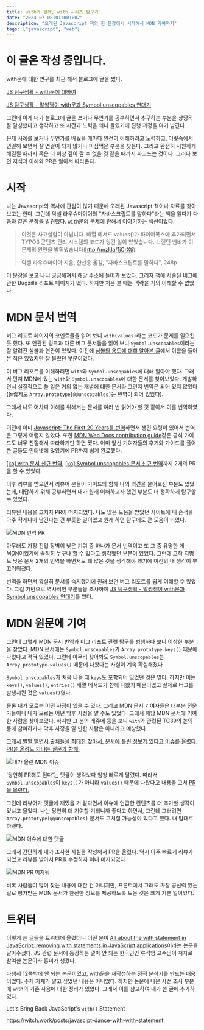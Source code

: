 ```yaml
---
title: with와 함께, with 시리즈 탐구기
date: "2024-07-08T01:00:00Z"
description: "오래된 Javascript 책의 한 문장에서 시작해서 MDN 기여까지"
tags: ["javascript", "web"]
---
```


# 이 글은 작성 중입니다.

with문에 대한 연구를 최근 해서 블로그에 글을 썼다.

[JS 탐구생활 - with문에 대하여](https://witch.work/posts/javascript-with-statement)

[JS 탐구생활 - 말썽쟁이 with문과 Symbol.unscopables 연대기](https://witch.work/posts/javascript-with-statement-2)

그런데 이게 내가 블로그에 글을 쓰거나 무언가를 공부하면서 추구하는 부분을 상당히 잘 달성했다고 생각하고 또 시간과 노력을 꽤나 들였기에 진행 과정을 여기 남긴다.

문제 사례를 보거나 무언가를 배웠을 때마다 완전히 이해하려고 노력하고, 머릿속에서 연결해 보면서 잘 연결이 되지 않거나 미심쩍은 부분을 찾는다. 그리고 완전히 시원하게 해결될 때까지 혹은 더 이상 깊이 갈 수 없을 것 같을 때까지 파고드는 것이다. 그러다 보면 지식과 이해와 PR은 알아서 따라온다.

# 시작

나는 Javascript의 역사에 관심이 많기 때문에 오래된 Javascript 책이나 자료를 찾아보고는 한다. 그런데 악셀 라우슈마이어의 "자바스크립트를 말하다"라는 책을 읽다가 다음과 같은 문장을 발견했다. `with`문의 문제에 관해서 이야기하는 섹션이었다.

> 이것은 사고실험이 아닙니다. 배열 메서드 values()가 파이어폭스에 추가되면서 TYPO3 콘텐츠 관리 시스템의 코드가 엉킨 일이 있었습니다. 브렌던 벤비가 이 문제의 원인을 밝혀냈습니다(http://mzl.la/1jCrXti).
>
> 악셀 라우슈마이어 지음, 한선용 옮김, "자바스크립트를 말하다", 248p

이 문장을 보고 나니 궁금해져서 해당 주소에 들어가 보았다. 그러자 책에 서술된 버그에 관한 Bugzilla 리포트 페이지가 떴다. 하지만 처음 볼 때는 맥락을 거의 이해할 수 없었다.

# MDN 문서 번역

버그 리포트 페이지의 코멘트들을 읽어 보니 `with(values)`라는 코드가 문제를 일으킨 듯 했다. 또 연관된 링크과 다른 버그 문서들을 읽어 보니 `Symbol.unscopables`이라는 잘 알려진 심볼과 연관이 있었다. 이전에 [심볼의 용도에 대해 알아본 글](https://witch.work/posts/javascript-symbol-usage)에서 이름을 들어본 적은 있었지만 잘 몰랐던 부분이었다.

이 버그 리포트를 이해하려면 `with`와 `Symbol.unscopables`에 대해 알아야 했다. 그래서 먼저 MDN에 있는 `with`와 `Symbol.unscopables`에 대한 문서를 찾아보았다. 개발하면서 실질적으로 쓸 일은 거의 없는 개념에 대한 문서라 그런지 번역은 되어 있지 않았다 (놀랍게도 `Array.prototype[@@unscopables]`는 번역이 되어 있었다).

그래서 나도 어차피 이해를 위해서는 문서를 여러 번 읽어야 할 것 같아서 이를 번역하였다.

이전에 이미 [Javascript: The First 20 Years를 번역](https://js-history.vercel.app/)하면서 생긴 요령이 있어서 번역은 그렇게 어렵지 않았다. 또한 [MDN Web Docs contribution guide](https://github.com/mdn/content/blob/main/CONTRIBUTING.md)같은 공식 가이드도 너무 친절해서 따라하기만 하면 됐다. 이미 앞선 기여자들의 후기와 가이드를 풀어 쓴 글들도 인터넷에 많았기에 PR까지 쉽게 완료했다.

[[ko] with 문서 신규 번역](https://github.com/mdn/translated-content/pull/22055), [[ko] Symbol.unscopables 문서 신규 번역](https://github.com/mdn/translated-content/pull/22078)까지 2개의 PR을 할 수 있었다.

이후 리뷰를 받으면서 리뷰어 분들이 가이드와 함께 나의 의견을 물어보신 부분도 있었는데, 대답하기 위해 공부하면서 내가 원래 이해하고자 했던 부분도 더 정확하게 탐구할 수 있었다.

리뷰된 내용을 고치자 PR이 머지되었다. 나도 많은 도움을 받았던 사이트에 내 흔적을 아주 작게나마 남긴다는 건 뿌듯한 일이었고 원래 하던 탐구에도 큰 도움이 되었다.

![MDN 번역 PR](./mdn-translation.png)

아무래도 가장 진입 장벽이 낮은 기여 중 하나가 문서 번역이고 또 그 중 유명한 게 MDN이었기에 솔직히 누구나 할 수 있다고 생각했던 부분이 있었다. 그런데 고작 지명도 낮은 문서 2개의 번역을 하면서도 꽤 많은 것을 생각해야 했기에 이전의 내 생각이 부끄러워졌다.

번역을 하면서 확실히 문서를 숙지했기에 원래 보던 버그 리포트를 쉽게 이해할 수 있었다. 그걸 기반으로 역사적인 부분들을 조사하여 [JS 탐구생활 - 말썽쟁이 with문과 Symbol.unscopables 연대기](https://witch.work/posts/javascript-with-statement-2)를 썼다.

# MDN 원문에 기여

그런데 그렇게 MDN 문서 번역과 버그 리포트 관련 탐구를 병행하다 보니 이상한 부분을 찾았다. MDN 문서에는 `Symbol.unscopables`가 `Array.prototype.keys()` 때문에 나왔다고 적혀 있었다. 그런데 아무리 찾아봐도 `Symbol.unscopables`는 `Array.prototype.values()` 때문에 나왔다는 사실이 계속 확실해졌다.

`Symbol.unscopables`가 처음 나올 때 `keys`도 포함되어 있었던 것은 맞다. 하지만 이는 `keys()`, `values()`, `entries()` 배열 메서드가 함께 나왔기 때문이었고 실제로 버그를 발생시킨 것은 `values()`였다.

물론 내가 모르는 어떤 사정이 있을 수 있다. 그리고 MDN 문서 기여자들은 대부분 전문가들이니 내가 모르는 어떤 막후 사정을 알 수도 있었다. 그래서 해당 MDN 문서에 기여한 사람을 찾아보았다. 하지만 그 분의 레쥬메 등을 보니 `with`와 관련된 TC39의 논의 등에 참여하거나 막후 사정을 알 만한 사람은 아니라고 예상했다.

[그래서 벌벌 떨면서 출처들을 최대한 찾아서, 문서에 틀린 정보가 있다고 이슈를 올렸다. PR을 올려도 되냐는 질문과 함께.](https://github.com/mdn/content/issues/34639)

![내가 올린 MDN 이슈](./mdn-upstream-issue.png)

'당연히 PR해도 된다'는 댓글이 생각보다 엄청 빠르게 달렸다. 따라서 `Symbol.unscopables`이 `keys()`가 아니라 `values()` 때문에 나왔다고 내용을 고쳐 [PR을 올렸다.](https://github.com/mdn/content/pull/34646#issuecomment-2209978411)

그런데 리뷰어가 댓글에 재밌을 거 같다면서 이슈에 언급한 컨텐츠를 더 추가할 생각이 있냐고 물었다. 나는 당연히 더 기여할 기회니까 좋다고 하면서, 그런데 그러려면 `Array.prototype[@@unscopables]` 문서도 고쳐질 가능성이 있다고 했다. 내 맘대로 하랬다.

![MDN 이슈에 대한 댓글](./mdn-upstream-pr-comment.png)

그래서 간단하게 내가 조사한 사실을 작성해서 PR을 올렸다. 역시 아주 빠르게 리뷰가 되었고 리뷰를 받아서 PR을 수정하자 이내 머지되었다.

![MDN PR 머지됨](./mdn-upstream-pr-merged.png)

비록 사람들이 많이 찾는 내용에 대한 건 아니지만, 프론트에서 그래도 가장 공신력 있는 걸로 평가받는 MDN 문서가 완전한 정보를 제공하도록 도운 것은 크게 기쁜 일이었다.

# 트위터

이렇게 쓴 글들을 트위터에 올렸더니 어떤 분이 [All about the with statement in JavaScript: removing with statements in JavaScript applications](https://dl.acm.org/doi/10.1145/2578856.2508173)이라는 논문을 달아주셨다. JS 관련 문서에 등장하는 얼마 안 되는 한국인인 류석영 교수님이 저자로 참여한 논문이라 흥미가 생겼다.

다행히 12쪽밖에 안 되는 논문이었고, with문을 재작성하는 정적 분석기를 만드는 내용이었다. 주제 자체가 알고 싶었던 내용은 아니었다. 하지만 논문에 나온 사전 조사 부분에 with의 기존 사용에 대한 정리가 있었다. 그래서 이를 참고하여 내가 쓴 글에 추가하였다.

Let's Bring Back JavaScript's `with()` Statement

https://witch.work/posts/javascipt-dance-with-with-statement
